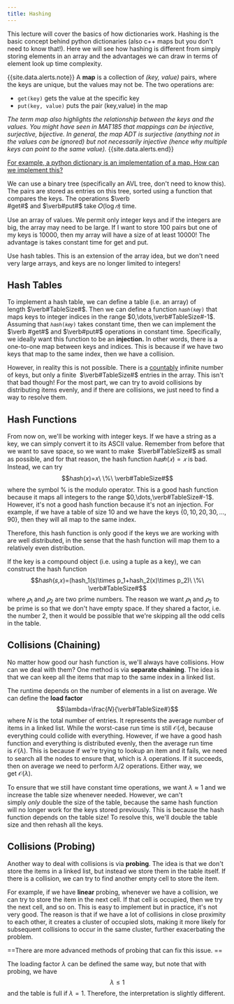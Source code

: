 ```yaml
---
title: Hashing
---
```

This lecture will cover the basics of how dictionaries work.
Hashing is the basic concept behind python dictionaries (also c++ maps but you don't need to know that!). Here we will see how hashing is different from simply storing elements in an array and the advantages we can draw in terms of element look up time complexity.


{{site.data.alerts.note}}
A **map** is a collection of _(key, value)_ pairs, where the keys are unique, but the values may not be. The two operations are:

- `get(key)` gets the value at the specific key
- `put(key, value)` puts the pair (key,value) in the map

_The term map also highlights the relationship between the keys and the values. You might have seen in MAT185 that mappings can be injective, surjective, bijective. In general, the map ADT is surjective (anything not in the values can be ignored) but not necessarily injective (hence why multiple keys can point to the same value)._
{{site.data.alerts.end}}

<u>For example, a python dictionary is an implementation of a map. How can we implement this?</u>

We can use a binary tree (specifically an AVL tree, don't need to know this). The pairs are stored as entries on this tree, sorted using a function that compares the keys. The operations $\verb #get#$ and $\verb#put#$ take $\mathcal 𝑂(\log⁡ 𝑛)$ time.

Use an array of values. We permit only integer keys and if the integers are big, the array may need to be large. If I want to store 100 pairs but one of my keys is 10000, then my array will have a size of at least 10000! The advantage is takes constant time for get and put.

Use hash tables. This is an extension of the array idea, but we don't need very large arrays, and keys are no longer limited to integers!

## Hash Tables

To implement a hash table, we can define a table (i.e. an array) of length $\verb#TableSize#$. Then we can define a function `ℎ𝑎𝑠ℎ(𝑘𝑒𝑦)` that maps keys to integer indices in the range $0,\dots,\verb#TableSize#-1$. Assuming that `ℎ𝑎𝑠ℎ(𝑘𝑒𝑦)` takes constant time, then we can implement the  $\verb #get#$ and $\verb#put#$ operations in constant time. Specifically, we ideally want this function to be an **injection.** In other words, there is a one-to-one map between keys and indices. This is because if we have two keys that map to the same index, then we have a collision.  
  
However, in reality this is not possible. There is a [countably](https://en.wikipedia.org/wiki/Countable_set) infinite number of keys, but only a finite  $\verb#TableSize#$ entries in the array. This isn't that bad though! For the most part, we can try to avoid collisions by distributing items evenly, and if there are collisions, we just need to find a way to resolve them.

## Hash Functions

From now on, we'll be working with integer keys. If we have a string as a key, we can simply convert it to its ASCII value. Remember from before that we want to save space, so we want to make  $\verb#TableSize#$ as small as possible, and for that reason, the hash function $ℎ𝑎𝑠ℎ(𝑥)=𝑥$ is bad. Instead, we can try $$ℎ𝑎𝑠ℎ(𝑥)=𝑥\ \%\ \verb#TableSize#$$where the symbol % is the modulo operator. This is a good hash function because it maps all integers to the range $0,\dots,\verb#TableSize#-1$. However, it's not a good hash function because it's not an injection. For example, if we have a table of size 10 and we have the keys $\{0,10,20,30,\dots,90\}$, then they will all map to the same index.  
  
Therefore, this hash function is only good if the keys we are working with are well distributed, in the sense that the hash function will map them to a relatively even distribution.  
  
If the key is a compound object (i.e. using a tuple as a key), we can construct the hash function$$ℎ𝑎𝑠ℎ(𝑠,𝑥)=(hash_1(s)\times p_1+hash_2(x)\times p_2)\ \%\ \verb#TableSize#$$where $𝑝_1$ and $𝑝_2$ are two prime numbers. The reason we want $𝑝_1$ and $𝑝_2$ to be prime is so that we don't have empty space. If they shared a factor, i.e. the number 2, then it would be possible that we're skipping all the odd cells in the table.

## Collisions (Chaining)

No matter how good our hash function is, we'll always have collisions. How can we deal with them? One method is via **separate chaining**. The idea is that we can keep all the items that map to the same index in a linked list.  
  
The runtime depends on the number of elements in a list on average. We can define the **load factor**$$\lambda=\frac{𝑁}{\verb#TableSize#}$$where $N$ is the total number of entries. It represents the average number of items in a linked list. While the worst-case run time is still $\mathcal O(𝑛)$, because everything could collide with everything. However, if we have a good hash function and everything is distributed evenly, then the average run time is $\mathcal O(\lambda)$. This is because if we're trying to lookup an item and it fails, we need to search all the nodes to ensure that, which is $\lambda$ operations. If it succeeds, then on average we need to perform $\lambda/2$ operations. Either way, we get $\mathcal O(\lambda)$. 
  
To ensure that we still have constant time operations, we want $\lambda\approx1$ and we increase the table size whenever needed. However, we can't simply _only_ double the size of the table, because the same hash function will no longer work for the keys stored previously. This is because the hash function depends on the table size! To resolve this, we'll double the table size and then rehash all the keys.

## Collisions (Probing)

Another way to deal with collisions is via **probing**. The idea is that we don't store the items in a linked list, but instead we store them in the table itself. If there is a collision, we can try to find another empty cell to store the item.  
  
For example, if we have **linear** probing, whenever we have a collision, we can try to store the item in the next cell. If that cell is occupied, then we try the next cell, and so on. This is easy to implement but in practice, it's not very good. The reason is that if we have a lot of collisions in close proximity to each other, it creates a cluster of occupied slots, making it more likely for subsequent collisions to occur in the same cluster, further exacerbating the problem.  
  
==There are more advanced methods of probing that can fix this issue.  ==
  
The loading factor $\lambda$ can be defined the same way, but note that with probing, we have $$\lambda\le1$$and the table is full if $\lambda=1$. Therefore, the interpretation is slightly different.